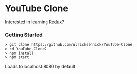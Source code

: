 # YouTube Clone

Interested in learning [Redux](https://www.udemy.com/react-redux/)?

### Getting Started

``` 
> git clone https://github.com/ulricksennick/YouTube-Clone
> cd YouTube-Clone2
> npm install
> npm start
```

Loads to localhost:8080 by default

